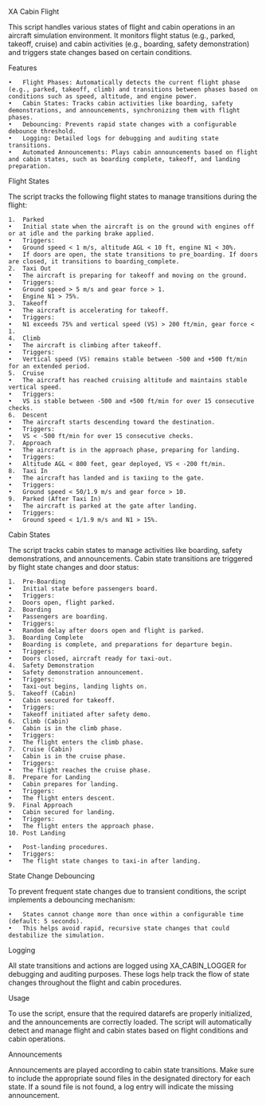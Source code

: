 XA Cabin Flight

This script handles various states of flight and cabin operations in an aircraft simulation environment. It monitors flight status (e.g., parked, takeoff, cruise) and cabin activities (e.g., boarding, safety demonstration) and triggers state changes based on certain conditions.

Features

	•	Flight Phases: Automatically detects the current flight phase (e.g., parked, takeoff, climb) and transitions between phases based on conditions such as speed, altitude, and engine power.
	•	Cabin States: Tracks cabin activities like boarding, safety demonstrations, and announcements, synchronizing them with flight phases.
	•	Debouncing: Prevents rapid state changes with a configurable debounce threshold.
	•	Logging: Detailed logs for debugging and auditing state transitions.
	•	Automated Announcements: Plays cabin announcements based on flight and cabin states, such as boarding complete, takeoff, and landing preparation.

Flight States

The script tracks the following flight states to manage transitions during the flight:

	1.	Parked
	•	Initial state when the aircraft is on the ground with engines off or at idle and the parking brake applied.
	•	Triggers:
	•	Ground speed < 1 m/s, altitude AGL < 10 ft, engine N1 < 30%.
	•	If doors are open, the state transitions to pre_boarding. If doors are closed, it transitions to boarding_complete.
	2.	Taxi Out
	•	The aircraft is preparing for takeoff and moving on the ground.
	•	Triggers:
	•	Ground speed > 5 m/s and gear force > 1.
	•	Engine N1 > 75%.
	3.	Takeoff
	•	The aircraft is accelerating for takeoff.
	•	Triggers:
	•	N1 exceeds 75% and vertical speed (VS) > 200 ft/min, gear force < 1.
	4.	Climb
	•	The aircraft is climbing after takeoff.
	•	Triggers:
	•	Vertical speed (VS) remains stable between -500 and +500 ft/min for an extended period.
	5.	Cruise
	•	The aircraft has reached cruising altitude and maintains stable vertical speed.
	•	Triggers:
	•	VS is stable between -500 and +500 ft/min for over 15 consecutive checks.
	6.	Descent
	•	The aircraft starts descending toward the destination.
	•	Triggers:
	•	VS < -500 ft/min for over 15 consecutive checks.
	7.	Approach
	•	The aircraft is in the approach phase, preparing for landing.
	•	Triggers:
	•	Altitude AGL < 800 feet, gear deployed, VS < -200 ft/min.
	8.	Taxi In
	•	The aircraft has landed and is taxiing to the gate.
	•	Triggers:
	•	Ground speed < 50/1.9 m/s and gear force > 10.
	9.	Parked (After Taxi In)
	•	The aircraft is parked at the gate after landing.
	•	Triggers:
	•	Ground speed < 1/1.9 m/s and N1 > 15%.

Cabin States

The script tracks cabin states to manage activities like boarding, safety demonstrations, and announcements. Cabin state transitions are triggered by flight state changes and door status:

	1.	Pre-Boarding
	•	Initial state before passengers board.
	•	Triggers:
	•	Doors open, flight parked.
	2.	Boarding
	•	Passengers are boarding.
	•	Triggers:
	•	Random delay after doors open and flight is parked.
	3.	Boarding Complete
	•	Boarding is complete, and preparations for departure begin.
	•	Triggers:
	•	Doors closed, aircraft ready for taxi-out.
	4.	Safety Demonstration
	•	Safety demonstration announcement.
	•	Triggers:
	•	Taxi-out begins, landing lights on.
	5.	Takeoff (Cabin)
	•	Cabin secured for takeoff.
	•	Triggers:
	•	Takeoff initiated after safety demo.
	6.	Climb (Cabin)
	•	Cabin is in the climb phase.
	•	Triggers:
	•	The flight enters the climb phase.
	7.	Cruise (Cabin)
	•	Cabin is in the cruise phase.
	•	Triggers:
	•	The flight reaches the cruise phase.
	8.	Prepare for Landing
	•	Cabin prepares for landing.
	•	Triggers:
	•	The flight enters descent.
	9.	Final Approach
	•	Cabin secured for landing.
	•	Triggers:
	•	The flight enters the approach phase.
	10.	Post Landing

	•	Post-landing procedures.
	•	Triggers:
	•	The flight state changes to taxi-in after landing.

State Change Debouncing

To prevent frequent state changes due to transient conditions, the script implements a debouncing mechanism:

	•	States cannot change more than once within a configurable time (default: 5 seconds).
	•	This helps avoid rapid, recursive state changes that could destabilize the simulation.

Logging

All state transitions and actions are logged using XA_CABIN_LOGGER for debugging and auditing purposes. These logs help track the flow of state changes throughout the flight and cabin procedures.

Usage

To use the script, ensure that the required datarefs are properly initialized, and the announcements are correctly loaded. The script will automatically detect and manage flight and cabin states based on flight conditions and cabin operations.

Announcements

Announcements are played according to cabin state transitions. Make sure to include the appropriate sound files in the designated directory for each state. If a sound file is not found, a log entry will indicate the missing announcement.

